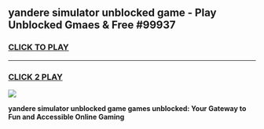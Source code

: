 
## yandere simulator unblocked game - Play Unblocked Gmaes & Free #99937
<h3>
<a href="https://news.freeplayer.one?title=yandere_simulator_unblocked_game&ref=03M">CLICK TO PLAY</a></h3>
<hr>

<h3>
<a href="https://news.freeplayer.one?title=yandere_simulator_unblocked_game&ref=03M">CLICK 2 PLAY</a>
  
</h3>

<a href="https://news.freeplayer.one?title=yandere_simulator_unblocked_game&ref=03M"><img src="https://clearcache.store/games.png"></a>


**yandere simulator unblocked game games unblocked: Your Gateway to Fun and Accessible Online Gaming**
